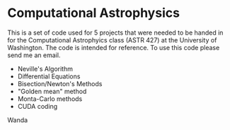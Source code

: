 # Computational Astrophysics

This is a set of code used for 5 projects that were needed to be handed in for the Computational Astrophyics class (ASTR 427) at the University of Washington. The code is intended for reference. To use this code please send me an email.

- Neville's Algorithm
- Differential Equations
- Bisection/Newton's Methods
- "Golden mean" method
- Monta-Carlo methods
- CUDA coding

Wanda

